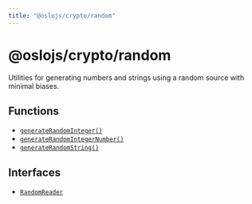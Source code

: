 ```yaml
---
title: "@oslojs/crypto/random"
---
```


# @oslojs/crypto/random

Utilities for generating numbers and strings using a random source with minimal biases.

## Functions

- [`generateRandomInteger()`](/reference/random/generateRandomInteger)
- [`generateRandomIntegerNumber()`](/reference/random/generateRandomIntegerNumber)
- [`generateRandomString()`](/reference/random/generateRandomString)

## Interfaces

- [`RandomReader`](/reference/random/RandomReader)
